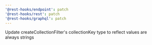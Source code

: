 ```yaml
---
'@rest-hooks/endpoint': patch
'@rest-hooks/rest': patch
'@rest-hooks/graphql': patch
---
```


Update createCollectionFilter's collectionKey type to reflect values are always strings
